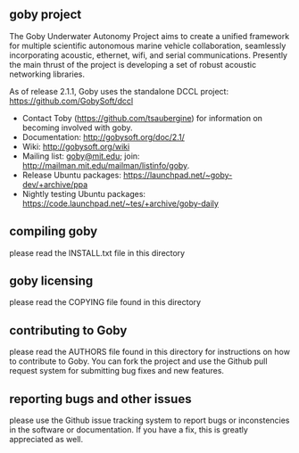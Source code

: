 ## goby project


The Goby Underwater Autonomy Project aims to create a unified framework for multiple scientific autonomous marine vehicle collaboration, seamlessly incorporating acoustic, ethernet, wifi, and serial communications. Presently the main thrust of the project is developing a set of robust acoustic networking libraries.

As of release 2.1.1, Goby uses the standalone DCCL project: https://github.com/GobySoft/dccl

- Contact Toby (https://github.com/tsaubergine) for information on becoming involved with goby.
- Documentation: http://gobysoft.org/doc/2.1/
- Wiki: http://gobysoft.org/wiki
- Mailing list: goby@mit.edu; join: http://mailman.mit.edu/mailman/listinfo/goby.
- Release Ubuntu packages: https://launchpad.net/~goby-dev/+archive/ppa
- Nightly testing Ubuntu packages: https://code.launchpad.net/~tes/+archive/goby-daily

## compiling goby

please read the INSTALL.txt file in this directory

## goby licensing

please read the COPYING file found in this directory

## contributing to Goby

please read the AUTHORS file found in this directory for instructions on how to contribute to Goby. You can fork the project and use the Github pull request system for submitting bug fixes and new features.

## reporting bugs and other issues

please use the Github issue tracking system to report bugs or inconstencies in the software or documentation. If you have a fix, this is greatly appreciated as well.
